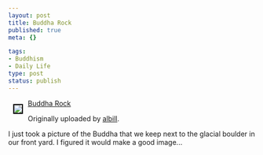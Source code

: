 ```yaml
--- 
layout: post
title: Buddha Rock
published: true
meta: {}

tags: 
- Buddhism
- Daily Life
type: post
status: publish
---
```

<a title="Buddha Rock" href="http://www.flickr.com/photos/albill/129732688/"><img vspace="10" hspace="10" align="left" style="border: 2px solid #000000" src="http://static.flickr.com/44/129732688_a48d6d0c34_m.jpg" /></a> <a href="http://www.flickr.com/photos/albill/129732688/">Buddha Rock</a>

Originally uploaded by <a href="http://www.flickr.com/people/albill/">albill</a>.

I just took a picture of the Buddha that we keep next to the glacial boulder in our front yard. I figured it would make a good image...<br clear="all" />
